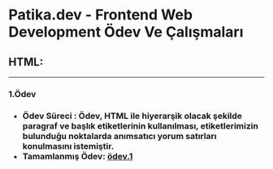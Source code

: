 # Patika.dev - Frontend Web Development Ödev Ve Çalışmaları


## HTML:
---
<h3> 1.Ödev <h3>

* **Ödev Süreci** : Ödev, HTML ile hiyerarşik olacak şekilde paragraf ve başlık etiketlerinin kullanılması, etiketlerimizin bulunduğu noktalarda anımsatıcı yorum satırları konulmasını istemiştir. 
* **Tamamlanmış Ödev**: [ödev.1](https://github.com/mehmeteminbicer/Kodluyoruz--Front-End-html/blob/e1d0a9be0b2e1b746c614fa055f5331d8ef7fffa/index.html)
